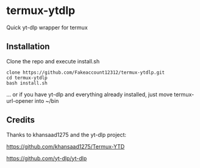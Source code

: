 # termux-ytdlp

Quick yt-dlp wrapper for termux

## Installation
Clone the repo and execute install.sh

```
clone https://github.com/Fakeaccount12312/termux-ytdlp.git
cd termux-ytdlp
bash install.sh
```
... or if you have yt-dlp and everything already installed, just move termux-url-opener into ~/bin

## Credits
Thanks to khansaad1275 and the yt-dlp project:

https://github.com/khansaad1275/Termux-YTD

https://github.com/yt-dlp/yt-dlp
